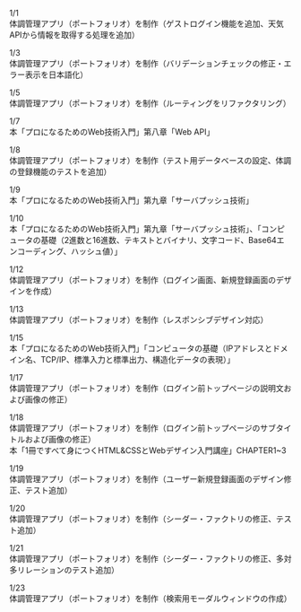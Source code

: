1/1<br>
体調管理アプリ（ポートフォリオ）を制作（ゲストログイン機能を追加、天気APIから情報を取得する処理を追加）<br>

1/3<br>
体調管理アプリ（ポートフォリオ）を制作（バリデーションチェックの修正・エラー表示を日本語化）<br>

1/5<br>
体調管理アプリ（ポートフォリオ）を制作（ルーティングをリファクタリング）<br>

1/7<br>
本「プロになるためのWeb技術入門」第八章「Web API」<br>

1/8<br>
体調管理アプリ（ポートフォリオ）を制作（テスト用データベースの設定、体調の登録機能のテストを追加）<br>

1/9<br>
本「プロになるためのWeb技術入門」第九章「サーバプッシュ技術」<br>

1/10<br>
本「プロになるためのWeb技術入門」第九章「サーバプッシュ技術」、「コンピュータの基礎（2進数と16進数、テキストとバイナリ、文字コード、Base64エンコーディング、ハッシュ値）」<br>

1/12<br>
体調管理アプリ（ポートフォリオ）を制作（ログイン画面、新規登録画面のデザインを作成）<br>

1/13<br>
体調管理アプリ（ポートフォリオ）を制作（レスポンシブデザイン対応）<br>

1/15<br>
本「プロになるためのWeb技術入門」「コンピュータの基礎（IPアドレスとドメイン名、TCP/IP、標準入力と標準出力、構造化データの表現）」<br>

1/17<br>
体調管理アプリ（ポートフォリオ）を制作（ログイン前トップページの説明文および画像の修正）<br>

1/18<br>
体調管理アプリ（ポートフォリオ）を制作（ログイン前トップページのサブタイトルおよび画像の修正）<br>
本「1冊ですべて身につくHTML&CSSとWebデザイン入門講座」CHAPTER1~3<br>

1/19<br>
体調管理アプリ（ポートフォリオ）を制作（ユーザー新規登録画面のデザイン修正、テスト追加）<br>

1/20<br>
体調管理アプリ（ポートフォリオ）を制作（シーダー・ファクトリの修正、テスト追加）<br>

1/21<br>
体調管理アプリ（ポートフォリオ）を制作（シーダー・ファクトリの修正、多対多リレーションのテスト追加）<br>

1/23<br>
体調管理アプリ（ポートフォリオ）を制作（検索用モーダルウィンドウの作成）<br>